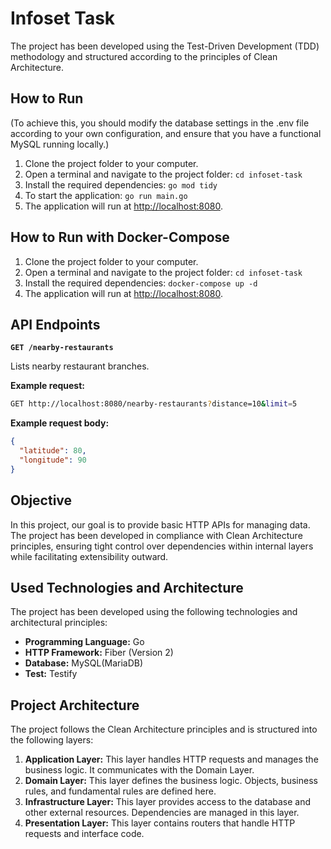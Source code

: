 # Infoset Task

The project has been developed using the Test-Driven Development (TDD) methodology and structured according to the principles of Clean Architecture.

## How to Run

(To achieve this, you should modify the database settings in the .env file according to your own configuration, and ensure that you have a functional MySQL running locally.)

1. Clone the project folder to your computer.
2. Open a terminal and navigate to the project folder: `cd infoset-task`
3. Install the required dependencies: `go mod tidy`
4. To start the application: `go run main.go`
5. The application will run at [http://localhost:8080](http://localhost:8080).

## How to Run with Docker-Compose

1. Clone the project folder to your computer.
2. Open a terminal and navigate to the project folder: `cd infoset-task`
3. Install the required dependencies: `docker-compose up -d`
4. The application will run at [http://localhost:8080](http://localhost:8080).

## API Endpoints

**`GET /nearby-restaurants`**

Lists nearby restaurant branches.

**Example request:**

```bash
GET http://localhost:8080/nearby-restaurants?distance=10&limit=5
```

**Example request body:**

```json
{
  "latitude": 80,
  "longitude": 90
}
```

## Objective

In this project, our goal is to provide basic HTTP APIs for managing data. The project has been developed in compliance with Clean Architecture principles, ensuring tight control over dependencies within internal layers while facilitating extensibility outward.

## Used Technologies and Architecture

The project has been developed using the following technologies and architectural principles:

- **Programming Language:** Go
- **HTTP Framework:** Fiber (Version 2)
- **Database:** MySQL(MariaDB)
- **Test:** Testify

## Project Architecture

The project follows the Clean Architecture principles and is structured into the following layers:

1. **Application Layer:** This layer handles HTTP requests and manages the business logic. It communicates with the Domain Layer.
2. **Domain Layer:** This layer defines the business logic. Objects, business rules, and fundamental rules are defined here.
3. **Infrastructure Layer:** This layer provides access to the database and other external resources. Dependencies are managed in this layer.
4. **Presentation Layer:** This layer contains routers that handle HTTP requests and interface code.
